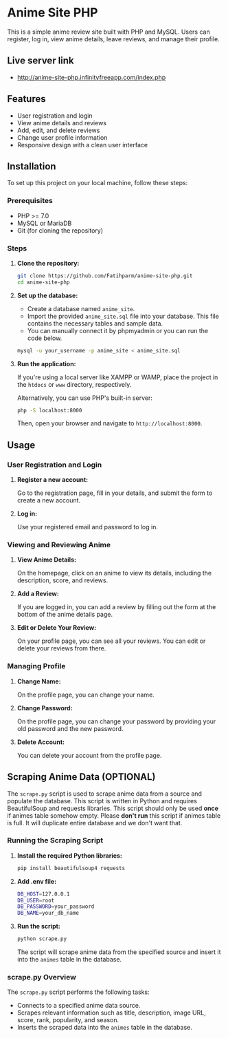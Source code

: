 # Anime Site PHP

This is a simple anime review site built with PHP and MySQL. Users can register, log in, view anime details, leave reviews, and manage their profile.

## Live server link
- http://anime-site-php.infinityfreeapp.com/index.php

## Features

- User registration and login
- View anime details and reviews
- Add, edit, and delete reviews
- Change user profile information
- Responsive design with a clean user interface

## Installation

To set up this project on your local machine, follow these steps:

### Prerequisites

- PHP >= 7.0
- MySQL or MariaDB
- Git (for cloning the repository)

### Steps

1. **Clone the repository:**

    ```bash
    git clone https://github.com/Fatihparm/anime-site-php.git
    cd anime-site-php
    ```

2. **Set up the database:**

    - Create a database named `anime_site`.
    - Import the provided `anime_site.sql` file into your database. This file contains the necessary tables and sample data.
    - You can manually connect it by phpmyadmin or you can run the code below.
    
    ```bash
    mysql -u your_username -p anime_site < anime_site.sql
    ```

4. **Run the application:**

    If you're using a local server like XAMPP or WAMP, place the project in the `htdocs` or `www` directory, respectively.

    Alternatively, you can use PHP's built-in server:

    ```bash
    php -S localhost:8000
    ```

    Then, open your browser and navigate to `http://localhost:8000`.

## Usage

### User Registration and Login

1. **Register a new account:**

    Go to the registration page, fill in your details, and submit the form to create a new account.

2. **Log in:**

    Use your registered email and password to log in.

### Viewing and Reviewing Anime

1. **View Anime Details:**

    On the homepage, click on an anime to view its details, including the description, score, and reviews.

2. **Add a Review:**

    If you are logged in, you can add a review by filling out the form at the bottom of the anime details page.

3. **Edit or Delete Your Review:**

    On your profile page, you can see all your reviews. You can edit or delete your reviews from there.

### Managing Profile

1. **Change Name:**

    On the profile page, you can change your name.

2. **Change Password:**

    On the profile page, you can change your password by providing your old password and the new password.

3. **Delete Account:**

    You can delete your account from the profile page.

## Scraping Anime Data (OPTIONAL)

The `scrape.py` script is used to scrape anime data from a source and populate the database. This script is written in Python and requires BeautifulSoup and requests libraries.
This script should only be used **once** if animes table somehow empty.
Please **don't run** this script if animes table is full. It will duplicate entire database and we don't want that.

### Running the Scraping Script

1. **Install the required Python libraries:**

    ```bash
    pip install beautifulsoup4 requests
    ```
2. **Add .env file:**

    ```bash
    DB_HOST=127.0.0.1
    DB_USER=root
    DB_PASSWORD=your_password
    DB_NAME=your_db_name
    ```

3. **Run the script:**

    ```bash
    python scrape.py
    ```

    The script will scrape anime data from the specified source and insert it into the `animes` table in the database.

### scrape.py Overview

The `scrape.py` script performs the following tasks:

- Connects to a specified anime data source.
- Scrapes relevant information such as title, description, image URL, score, rank, popularity, and season.
- Inserts the scraped data into the `animes` table in the database.

